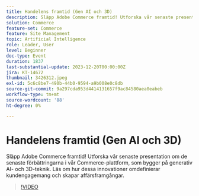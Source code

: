 ```yaml
---
title: Handelens framtid (Gen AI och 3D)
description: Släpp Adobe Commerce framtid! Utforska vår senaste presentation om de senaste förbättringarna i vår Commerce-plattform, som bygger på generativ AI- och 3D-teknik. Läs om hur dessa innovationer omdefinierar kundengagemang och skapar affärsframgångar.
solution: Commerce
feature-set: Commerce
feature: Site Management
topic: Artificial Intelligence
role: Leader, User
level: Beginner
doc-type: Event
duration: 1837
last-substantial-update: 2023-12-20T00:00:00Z
jira: KT-14672
thumbnail: 3426312.jpeg
exl-id: 5c6c8be7-490b-44b0-9594-a9b008e0c8db
source-git-commit: 9a297cda953d4414131657f9ac84580aea0eabeb
workflow-type: tm+mt
source-wordcount: '88'
ht-degree: 0%

---
```


# Handelens framtid (Gen AI och 3D)

Släpp Adobe Commerce framtid! Utforska vår senaste presentation om de senaste förbättringarna i vår Commerce-plattform, som bygger på generativ AI- och 3D-teknik. Läs om hur dessa innovationer omdefinierar kundengagemang och skapar affärsframgångar.

>[!VIDEO](https://video.tv.adobe.com/v/3426312/?learn=on)
